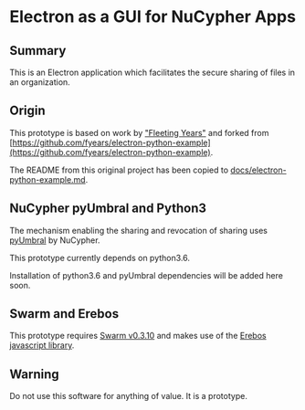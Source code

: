 # Electron as a GUI for NuCypher Apps

## Summary

This is an Electron application which facilitates the secure sharing of files in an organization.


## Origin

This prototype is based on work by ["Fleeting Years"](https://www.fyears.org/about.html) and forked from [https://github.com/fyears/electron-python-example](https://github.com/fyears/electron-python-example). 

The README from this original project has been copied to [docs/electron-python-example.md](https://github.com/ethereum-financial-tools/electron-nucypher-prototype/blob/master/docs/electron-python-example.md).


## NuCypher pyUmbral and Python3

The mechanism enabling the sharing and revocation of sharing uses [pyUmbral](https://github.com/nucypher/pyUmbral) by NuCypher.

This prototype currently depends on python3.6.

Installation of python3.6 and pyUmbral dependencies will be added here soon.


## Swarm and Erebos

This prototype requires [Swarm v0.3.10](https://swarm-gateways.net/bzz:/theswarm.eth/) and makes use of the [Erebos javascript library](https://github.com/MainframeHQ/erebos).


## Warning

Do not use this software for anything of value. It is a prototype.

